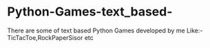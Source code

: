 # Python-Games-text_based-
There are some of text based Python Games developed by me Like:-TicTacToe,RockPaperSisor etc
